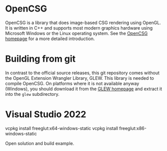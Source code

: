 # OpenCSG

OpenCSG is a library that does image-based CSG rendering using OpenGL.
It is written in C++ and supports most modern graphics hardware using Microsoft Windows or the Linux operating system.
See the <a href="http://www.opencsg.org">OpenCSG homepage</a> for a more detailed introduction.

# Building from git

In contrast to the official source releases, this git repository comes without the OpenGL Extension Wrangler Library, GLEW.
This library is needed to compile OpenCSG. On platforms where it is not available anyway (Windows), you should download it
from the <a href="http://glew.sourceforge.net">GLEW homepage</a> and extract it into the <code>glew</code> subdirectory.

# Visual Studio 2022


vcpkg install freeglut:x64-windows-static
vcpkg install freeglut:x86-windows-static

Open solution and build example.
